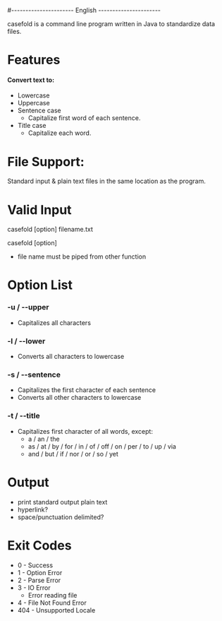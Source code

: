 #---------------------- English ----------------------

casefold is a command line program written in Java to standardize data files.

# Features

#### Convert text to:

* Lowercase
* Uppercase
* Sentence case
  - Capitalize first word of each sentence.
* Title case
  - Capitalize each word.

# File Support:
Standard input & plain text files in the same location as the program.

# Valid Input
casefold [option] filename.txt

casefold [option]
  * file name must be piped from other function

# Option List

### -u / --upper

* Capitalizes all characters

### -l / --lower

* Converts all characters to lowercase

### -s / --sentence

* Capitalizes the first character of each sentence
* Converts all other characters to lowercase

### -t / --title

* Capitalizes first character of all words, except:
  * a / an / the
  * as / at / by / for / in / of / off / on / per / to / up / via
  * and / but / if / nor / or / so / yet

# Output
  * print standard output plain text
  * hyperlink?
  * space/punctuation delimited?

# Exit Codes
* 0 - Success
* 1 - Option Error
* 2 - Parse Error
* 3 - IO Error
  * Error reading file
* 4 - File Not Found Error
* 404 - Unsupported Locale